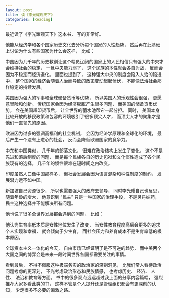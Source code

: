 ```yaml
---
layout: post
title: 读《李光耀观天下》
categories: [Reading]
---
```


最近读了《李光耀观天下》这本书， 写的非常好。 

他能从经济学和各个国家历史文化去分析每个国家的人性趋势， 然后再在此基础上讨论为什么有些国家为什么会这样， 比如：

中国因为几千年的历史教训让这个幅员辽阔的国家上的人民相信只有强大的中央才会维持社会的稳定， 一旦中央能力弱了， 这个民族的本性就会各自为战， 反而会因为不稳定而经济退化。 里面也提到了， 这种强大中央的制度会陷入人治的陷进中， 整个国家的经济会随着人治而导致的政策变动起起伏伏， 不能像法治社会那样稳定的持续发展。 

美国因为强大的军事和全球储备货币等优势， 所以美国人的乐观性会很强， 更愿意冒险和创新。 传统国家会因为经济膨胀产生很多问题， 而美国的储备货币优势， 会在美国超印货币后， 让全世界的蓄水池帮它一起分担。 同时， 美国本身比较开放的移民政策和包容的环境吸引了很多顶尖人才， 而顶尖人才的聚集才是他们一直领先的原因。

欧洲因为过多的强调高福利的社会机制， 会因为经济学原理和全球化的环境， 最后产生一个没有上进心的社会， 反而会降低欧洲国家的竞争力。

中东和中国类似， 几千年的部落文化， 很难在政治结构上发生了变化， 这个不是先进和落后制度的问题， 而是每个民族各自的历史包袱和文化惯性造成了各个民族现有的选择， 几千年的惯性很难在短时间之内改变。

印度虽然人口像中国那样多， 但社会发展会因为语言混杂和种性制度的制约， 发展潜力远不如中国。

新加坡自己资源很少， 所以也需要强大的政府去领导， 同时李光耀自己也反思， 随着年龄的增大， 他意识到 “民主” 只是一种国家的治理手段， 不是灵丹妙药， 民主这种选择并不能解决所有问题。

他也说了很多全世界发展都会遇到的问题， 比如：

他认为生育率低本质是女性地位发生了改变， 当女性教育程度高后会更多的追求个人实现和幸福， 就会倾向于少生育， 而社会压力和养育成本不是生育率低的根本原因。

全球资本主义一体化的今天， 自由市场已经证明了是不可逆的趋势， 而中美两个大国之间的博弈会是未来一段时间世界各国都需要关注的事情。

看到最后， 不得不佩服这种极端务实的政治家的深刻洞见， 比我们常人看待政治问题考虑的更深刻， 不光考虑政治形态和民族情感， 也考虑历史、 经济、 人性、 法治和教育等方面。 书中的很多观点远远超过我上面的分享内容篇幅， 强烈推荐大家多看此类的书， 这样不管是个人提升还是管理组织都会有更深刻的认知， 少走很多不必要的偏激之路。
